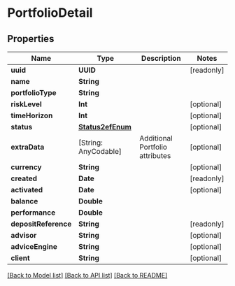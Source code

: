 # PortfolioDetail

## Properties
Name | Type | Description | Notes
------------ | ------------- | ------------- | -------------
**uuid** | **UUID** |  | [readonly] 
**name** | **String** |  | 
**portfolioType** | **String** |  | 
**riskLevel** | **Int** |  | [optional] 
**timeHorizon** | **Int** |  | [optional] 
**status** | [**Status2efEnum**](Status2efEnum.md) |  | [optional] 
**extraData** | [String: AnyCodable] | Additional Portfolio attributes | [optional] 
**currency** | **String** |  | [optional] 
**created** | **Date** |  | [readonly] 
**activated** | **Date** |  | [optional] 
**balance** | **Double** |  | 
**performance** | **Double** |  | 
**depositReference** | **String** |  | [readonly] 
**advisor** | **String** |  | [optional] 
**adviceEngine** | **String** |  | [optional] 
**client** | **String** |  | [optional] 

[[Back to Model list]](../README.md#documentation-for-models) [[Back to API list]](../README.md#documentation-for-api-endpoints) [[Back to README]](../README.md)


